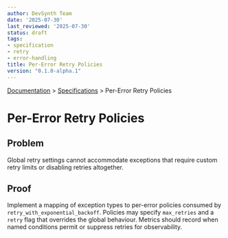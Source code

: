 ```yaml
---
author: DevSynth Team
date: '2025-07-30'
last_reviewed: '2025-07-30'
status: draft
tags:
- specification
- retry
- error-handling
title: Per-Error Retry Policies
version: "0.1.0-alpha.1"
---
```

<div class="breadcrumbs">
<a href="../index.md">Documentation</a> &gt; <a href="index.md">Specifications</a> &gt; Per-Error Retry Policies
</div>

# Per-Error Retry Policies

## Problem

Global retry settings cannot accommodate exceptions that require custom retry
limits or disabling retries altogether.

## Proof

Implement a mapping of exception types to per-error policies consumed by
``retry_with_exponential_backoff``. Policies may specify ``max_retries`` and a
``retry`` flag that overrides the global behaviour. Metrics should record when
named conditions permit or suppress retries for observability.
